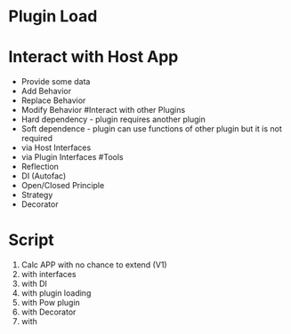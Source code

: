 # Plugin Load
# Interact with Host App
  - Provide some data
  - Add Behavior
  - Replace Behavior
  - Modify Behavior
#Interact with other Plugins
  - Hard dependency - plugin requires another plugin
  - Soft dependence - plugin can use functions of other plugin but it is not required
  - via Host Interfaces
  - via Plugin Interfaces
#Tools
  - Reflection
  - DI (Autofac)
  - Open/Closed Principle
  - Strategy
  - Decorator

# Script
1. Calc APP with no chance to extend (V1)
2. with interfaces
3. with DI
4. with plugin loading
5. with Pow plugin
6. with Decorator
7. with